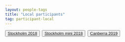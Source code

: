 ```yaml
---
layout: people-tags
title: "Local participants"
tag: participant-local
---
```

<button class="grey"><a class="linkbutton" href="/tag/stockholm-2018-local">
  Stockholm 2018
</a></button>&nbsp;
<button class="grey"><a class="linkbutton" href="/tag/stockholm-mini-2018-local">
  Stockholm mini 2018
</a></button>&nbsp;
<button class="grey"><a class="linkbutton" href="/tag/canberra-2019-local">
  Canberra 2019
</a></button>&nbsp;